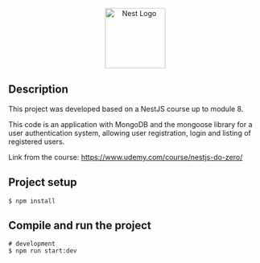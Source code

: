 <p align="center">
  <a href="http://nestjs.com/" target="blank"><img src="https://nestjs.com/img/logo-small.svg" width="120" alt="Nest Logo" /></a>
</p>

[circleci-image]: https://img.shields.io/circleci/build/github/nestjs/nest/master?token=abc123def456
[circleci-url]: https://circleci.com/gh/nestjs/nest


## Description
 
This project was developed based on a NestJS course up to module 8.

This code is an application with MongoDB and the mongoose library for a user authentication system, allowing user registration, login and listing of registered users.

Link from the course: https://www.udemy.com/course/nestjs-do-zero/ 

## Project setup

```
$ npm install
```

## Compile and run the project

```
# development
$ npm run start:dev
```

